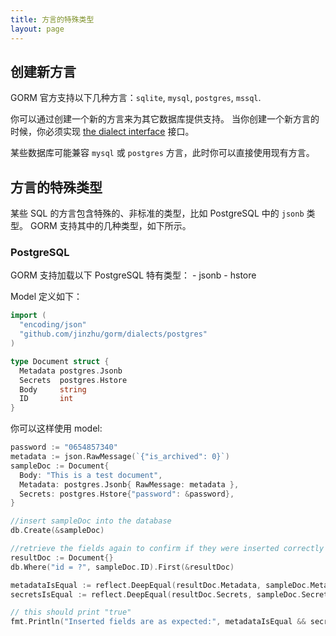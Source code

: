 ```yaml
---
title: 方言的特殊类型
layout: page
---
```


## 创建新方言

GORM 官方支持以下几种方言：`sqlite`, `mysql`, `postgres`, `mssql`.

你可以通过创建一个新的方言来为其它数据库提供支持。 当你创建一个新方言的时候，你必须实现 [the dialect interface](https://godoc.org/github.com/jinzhu/gorm#Dialect) 接口。

某些数据库可能兼容 `mysql` 或 `postgres` 方言，此时你可以直接使用现有方言。

## 方言的特殊类型

某些 SQL 的方言包含特殊的、非标准的类型，比如 PostgreSQL 中的 `jsonb` 类型。 GORM 支持其中的几种类型，如下所示。

### PostgreSQL

GORM 支持加载以下 PostgreSQL 特有类型： - jsonb - hstore

Model 定义如下：

```go
import (
  "encoding/json"
  "github.com/jinzhu/gorm/dialects/postgres"
)

type Document struct {
  Metadata postgres.Jsonb
  Secrets  postgres.Hstore
  Body     string
  ID       int
}
```

你可以这样使用 model:

```go
password := "0654857340"
metadata := json.RawMessage(`{"is_archived": 0}`)
sampleDoc := Document{
  Body: "This is a test document",
  Metadata: postgres.Jsonb{ RawMessage: metadata },
  Secrets: postgres.Hstore{"password": &password},
}

//insert sampleDoc into the database
db.Create(&sampleDoc)

//retrieve the fields again to confirm if they were inserted correctly
resultDoc := Document{}
db.Where("id = ?", sampleDoc.ID).First(&resultDoc)

metadataIsEqual := reflect.DeepEqual(resultDoc.Metadata, sampleDoc.Metadata)
secretsIsEqual := reflect.DeepEqual(resultDoc.Secrets, sampleDoc.Secrets)

// this should print "true"
fmt.Println("Inserted fields are as expected:", metadataIsEqual && secretsIsEqual)
```